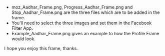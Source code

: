 - moz_Aadhar_Frame.png, Progress_Aadhar_Frame.png and Stop_Aadhar_Frame.png are the three files which are to be added in the frame.
- You'll need to select the three images and set them  in the Facebook Filter App.
- Example_Aadhar_Frame.png gives an example to how the Profile Frame would look.

I hope you enjoy this frame, thanks.
